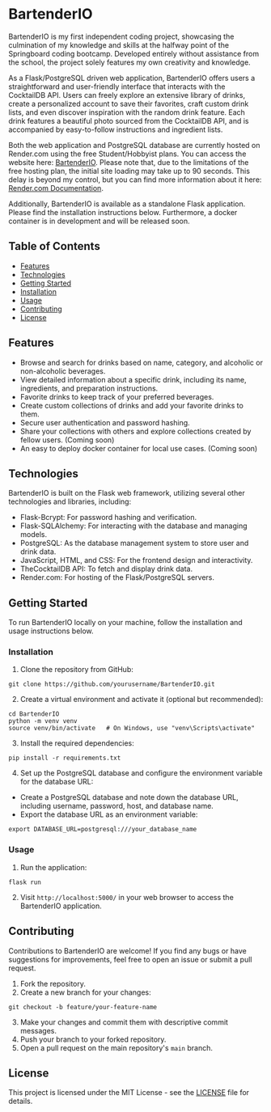 # BartenderIO
BartenderIO is my first independent coding project, showcasing the culmination of my knowledge and skills at the halfway point of the Springboard coding bootcamp. Developed entirely without assistance from the school, the project solely features my own creativity and knowledge.

As a Flask/PostgreSQL driven web application, BartenderIO offers users a straightforward and user-friendly interface that interacts with the CocktailDB API. Users can freely explore an extensive library of drinks, create a personalized account to save their favorites, craft custom drink lists, and even discover inspiration with the random drink feature. Each drink features a beautiful photo sourced from the CocktailDB API, and is accompanied by easy-to-follow instructions and ingredient lists.

Both the web application and PostgreSQL database are currently hosted on Render.com using the free Student/Hobbyist plans. You can access the website here: [BartenderIO](https://bartenderio.onrender.com/). Please note that, due to the limitations of the free hosting plan, the initial site loading may take up to 90 seconds. This delay is beyond my control, but you can find more information about it here: [Render.com Documentation](https://render.com/docs/free).

Additionally, BartenderIO is available as a standalone Flask application. Please find the installation instructions below. Furthermore, a docker container is in development and will be released soon.


## Table of Contents
- [Features](#features)
- [Technologies](#technologies)
- [Getting Started](#getting-started)
- [Installation](#installation)
- [Usage](#usage)
- [Contributing](#contributing)
- [License](#license)

## Features
- Browse and search for drinks based on name, category, and alcoholic or non-alcoholic beverages.
- View detailed information about a specific drink, including its name, ingredients, and preparation instructions.
- Favorite drinks to keep track of your preferred beverages.
- Create custom collections of drinks and add your favorite drinks to them.
- Secure user authentication and password hashing.
- Share your collections with others and explore collections created by fellow users. (Coming soon)
- An easy to deploy docker container for local use cases. (Coming soon)


## Technologies
BartenderIO is built on the Flask web framework, utilizing several other technologies and libraries, including:
- Flask-Bcrypt: For password hashing and verification.
- Flask-SQLAlchemy: For interacting with the database and managing models.
- PostgreSQL: As the database management system to store user and drink data.
- JavaScript, HTML, and CSS: For the frontend design and interactivity.
- TheCocktailDB API: To fetch and display drink data.
- Render.com: For hosting of the Flask/PostgreSQL servers.

## Getting Started
To run BartenderIO locally on your machine, follow the installation and usage instructions below.

### Installation
1. Clone the repository from GitHub:
```
git clone https://github.com/yourusername/BartenderIO.git
```

2. Create a virtual environment and activate it (optional but recommended):
```
cd BartenderIO
python -m venv venv
source venv/bin/activate   # On Windows, use "venv\Scripts\activate"
```

3. Install the required dependencies:
```
pip install -r requirements.txt
```

4. Set up the PostgreSQL database and configure the environment variable for the database URL:
- Create a PostgreSQL database and note down the database URL, including username, password, host, and database name.
- Export the database URL as an environment variable:
```
export DATABASE_URL=postgresql:///your_database_name
```

### Usage
1. Run the application:
```
flask run
```

2. Visit `http://localhost:5000/` in your web browser to access the BartenderIO application.

## Contributing
Contributions to BartenderIO are welcome! If you find any bugs or have suggestions for improvements, feel free to open an issue or submit a pull request.

1. Fork the repository.
2. Create a new branch for your changes:
```
git checkout -b feature/your-feature-name
```
3. Make your changes and commit them with descriptive commit messages.
4. Push your branch to your forked repository.
5. Open a pull request on the main repository's `main` branch.

## License
This project is licensed under the MIT License - see the [LICENSE](LICENSE.md) file for details.

